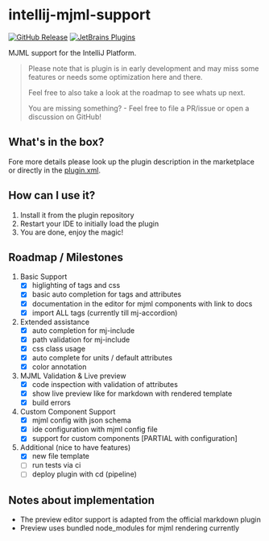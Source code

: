 intellij-mjml-support
===

[![GitHub Release](https://img.shields.io/github/v/tag/timo-reymann/intellij-mjml-support.svg?label=version)](https://github.com/timo-reymann/intellij-mjml-support/releases)
[![JetBrains Plugins](https://img.shields.io/badge/JetBrains-Plugins-orange)](https://plugins.jetbrains.com/plugin/16418-mjml-support)

MJML support for the IntelliJ Platform.

> Please note that is plugin is in early development and may miss some features
> or needs some optimization here and there.
>
> Feel free to also take a look at the roadmap to see whats up next.
>
> You are missing something? - Feel free to file a PR/issue or open a discussion on GitHub!

## What's in the box?

Fore more details please look up the plugin description in the marketplace or directly in
the [plugin.xml](./src/main/resources/META-INF/plugin.xml).

## How can I use it?

1. Install it from the plugin repository
2. Restart your IDE to initially load the plugin
4. You are done, enjoy the magic!

## Roadmap / Milestones

1. Basic Support
    - [x] higlighting of tags and css
    - [x] basic auto completion for tags and attributes
    - [x] documentation in the editor for mjml components with link to docs
    - [x] import ALL tags (currently till mj-accordion)
2. Extended assistance
    - [x] auto completion for mj-include
    - [x] path validation for mj-include
    - [x] css class usage
    - [x] auto complete for units / default attributes
    - [x] color annotation
3. MJML Validation & Live preview
    - [x] code inspection with validation of attributes
    - [x] show live preview like for markdown with rendered template
    - [x] build errors
4. Custom Component Support
    - [x] mjml config with json schema
    - [x] ide configuration with mjml config file
    - [x] support for custom components [PARTIAL with configuration]
5. Additional (nice to have features)
   - [x] new file template
   - [ ] run tests via ci
   - [ ] deploy plugin with cd (pipeline)

## Notes about implementation
- The preview editor support is adapted from the official markdown plugin
- Preview uses bundled node_modules for mjml rendering currently

